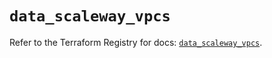 # `data_scaleway_vpcs`

Refer to the Terraform Registry for docs: [`data_scaleway_vpcs`](https://registry.terraform.io/providers/scaleway/scaleway/2.59.0/docs/data-sources/vpcs).

